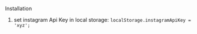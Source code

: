 Installation

1. set instagram Api Key in local storage:
```localStorage.instagramApiKey = 'xyz';```

